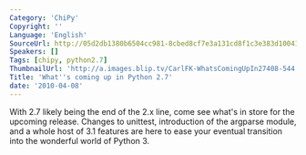 ```yaml
---
Category: 'ChiPy'
Copyright: ''
Language: 'English'
SourceUrl: http://05d2db1380b6504cc981-8cbed8cf7e3a131cd8f1c3e383d10041.r93.cf2.rackcdn.com/chipy/577_what-s-coming-up-in-python-2-7.m4v
Speakers: []
Tags: [chipy, python2.7]
ThumbnailUrl: 'http://a.images.blip.tv/CarlFK-WhatsComingUpIn27408-544.jpg'
Title: 'What''s coming up in Python 2.7'
date: '2010-04-08'
---
```

With 2.7 likely being the end of the 2.x line, come see what's in store for
the upcoming release. Changes to unittest, introduction of the argparse
module, and a whole host of 3.1 features are here to ease your eventual
transition into the wonderful world of Python 3.
